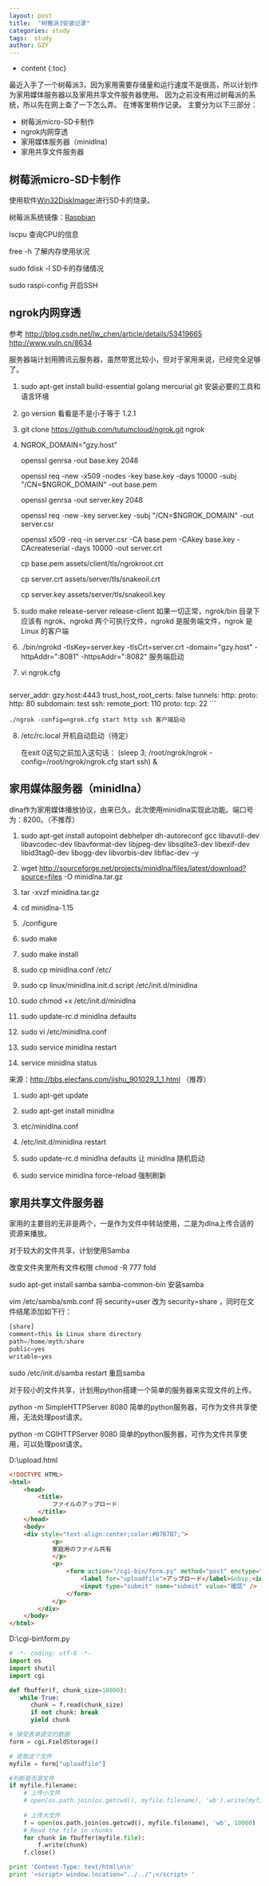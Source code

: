```yaml
---
layout: post
title:  "树莓派3安装记录"
categories: study
tags:  study
author: GZY
---
```


* content
{:toc}


最近入手了一个树莓派3，因为家用需要存储量和运行速度不是很高，所以计划作为家用媒体服务器以及家用共享文件服务器使用。
因为之前没有用过树莓派的系统，所以先在网上查了一下怎么弄。
在博客里稍作记录。
主要分为以下三部分：

* 树莓派micro-SD卡制作
* ngrok内网穿透
* 家用媒体服务器（minidlna）
* 家用共享文件服务器


## 树莓派micro-SD卡制作


使用软件<a href="http://sourceforge.net/projects/win32diskimager/" target="_blank">Win32DiskImager</a>进行SD卡的烧录。

树莓派系统镜像：<a href="https://www.raspberrypi.org/downloads/raspbian/" target="_blank">Raspbian</a>

lscpu 查询CPU的信息

free -h 了解内存使用状况

sudo fdisk -l SD卡的存储情况

sudo raspi-config 开启SSH


## ngrok内网穿透


参考 http://blog.csdn.net/lw_chen/article/details/53419665 http://www.vuln.cn/8634

服务器端计划用腾讯云服务器，虽然带宽比较小，但对于家用来说，已经完全足够了。

1. sudo apt-get install build-essential golang mercurial git 安装必要的工具和语言环境

2. go version 看看是不是小于等于 1.2.1

3. git clone https://github.com/tutumcloud/ngrok.git ngrok

4. NGROK_DOMAIN="gzy.host"

    openssl genrsa -out base.key 2048

    openssl req -new -x509 -nodes -key base.key -days 10000 -subj "/CN=$NGROK_DOMAIN" -out base.pem

    openssl genrsa -out server.key 2048

    openssl req -new -key server.key -subj "/CN=$NGROK_DOMAIN" -out server.csr

    openssl x509 -req -in server.csr -CA base.pem -CAkey base.key -CAcreateserial -days 10000 -out server.crt

    cp base.pem assets/client/tls/ngrokroot.crt

    cp server.crt assets/server/tls/snakeoil.crt

    cp server.key assets/server/tls/snakeoil.key


5. sudo make release-server release-client 如果一切正常，ngrok/bin 目录下应该有 ngrok、ngrokd 两个可执行文件，ngrokd 是服务端文件，ngrok 是 Linux 的客户端

6. ./bin/ngrokd -tlsKey=server.key -tlsCrt=server.crt -domain="gzy.host" -httpAddr=":8081" -httpsAddr=":8082" 服务端启动

7. vi ngrok.cfg

    ```html
server_addr: gzy.host:4443
trust_host_root_certs: false
tunnels:
    http:
        proto:
            http: 80
        subdomain: test
    ssh:
        remote_port: 110
        proto:
            tcp: 22
    ```

    ./ngrok -config=ngrok.cfg start http ssh 客户端启动

8. /etc/rc.local 开机自动启动（待定）

    在exit 0这句之前加入这句话：
    (sleep 3; /root/ngrok/ngrok -config=/root/ngrok/ngrok.cfg start ssh) &


## 家用媒体服务器（minidlna）


dlna作为家用媒体播放协议，由来已久。此次使用minidlna实现此功能。端口号为：8200。（不推荐）

1. sudo apt-get install autopoint debhelper dh-autoreconf gcc libavutil-dev libavcodec-dev libavformat-dev libjpeg-dev libsqlite3-dev libexif-dev libid3tag0-dev libogg-dev libvorbis-dev libflac-dev –y

2. wget http://sourceforge.net/projects/minidlna/files/latest/download?source=files -O minidlna.tar.gz

3. tar -xvzf minidlna.tar.gz

4. cd minidlna-1.15

5. ./configure

6. sudo make

7. sudo make install

8. sudo cp minidlna.conf  /etc/

9. sudo cp linux/minidlna.init.d.script  /etc/init.d/minidlna

10. sudo chmod +x /etc/init.d/minidlna

11. sudo update-rc.d minidlna defaults

12. sudo vi /etc/minidlna.conf

13. sudo service minidlna restart

14. service minidlna status

来源：http://bbs.elecfans.com/jishu_901029_1_1.html （推荐）

1. sudo apt-get update

2. sudo apt-get install minidlna

3. etc/minidlna.conf

4. /etc/init.d/minidlna restart

5. sudo update-rc.d minidlna defaults 让 minidlna 随机启动

6. sudo service minidlna force-reload 强制刷新


## 家用共享文件服务器


家用的主要目的无非是两个，一是作为文件中转站使用，二是为dlna上传合适的资源来播放。

对于较大的文件共享，计划使用Samba

改变文件夹里所有文件权限 chmod -R 777 fold

sudo apt-get install samba samba-common-bin 安装samba

vim /etc/samba/smb.conf 将 security=user 改为 security=share ，同时在文件结尾添加如下行：
```python
[share]
comment=this is Linux share directory
path=/home/myth/share
public=yes
writable=yes
```

sudo /etc/init.d/samba restart 重启samba


对于较小的文件共享，计划用python搭建一个简单的服务器来实现文件的上传。

python -m SimpleHTTPServer 8080 简单的python服务器，可作为文件共享使用，无法处理post请求。

python -m CGIHTTPServer 8080 简单的python服务器，可作为文件共享使用，可以处理post请求。

D:\upload.html
```html
<!DOCTYPE HTML>
<html>
	<head>
		<title>
			ファイルのアップロード
		</title>
	</head>
	<body>
	<div style="text-align:center;color:#B7B7B7;">
			<p>
			家庭用のファイル共有
			</p>
			<p>
				<form action="/cgi-bin/form.py" method="post" enctype="multipart/form-data">
					<label for="uploadfile">アップロード</label>&nbsp;<input type="file" name="uploadfile" id="uploadfile" /><br /><br />
					<input type="submit" name="submit" value="確認" />
				</form>
			</p>
		</div>
	</body>
</html>
```

D:\cgi-bin\form.py
```python
# -*- coding: utf-8 -*-
import os
import shutil
import cgi

def fbuffer(f, chunk_size=10000):
   while True:
      chunk = f.read(chunk_size)
      if not chunk: break
      yield chunk

# 接受表单提交的数据 
form = cgi.FieldStorage() 

# 提取这个文件
myfile = form["uploadfile"]

#判断是否是文件
if myfile.filename:
	# 上传小文件
    # open(os.path.join(os.getcwd(), myfile.filename), 'wb').write(myfile.file.read())
    
    # 上传大文件
    f = open(os.path.join(os.getcwd(), myfile.filename), 'wb', 10000)
    # Read the file in chunks
    for chunk in fbuffer(myfile.file):
        f.write(chunk)
    f.close()

print 'Content-Type: text/html\n\n' 
print '<script> window.location="../../";</script> '
```

<script type="text/javascript">
  var urlPath = window.location.pathname;
  if(urlPath != "/"){
    console.log("感谢您访问本网站，期待您的下次访问!");
  }
</script>